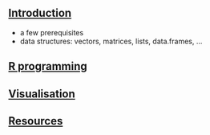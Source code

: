 ## [Introduction](intro.md)
- a few prerequisites
- data structures: vectors, matrices, lists, data.frames, ...

## [R programming](rprog.md)

## [Visualisation](viz.md)

## [Resources](resources.md)


